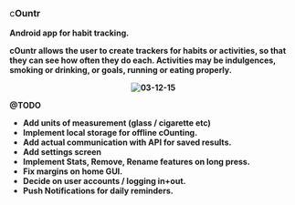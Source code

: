 <p style="font-size:16px">c<strong>O<strong>untr</p>

Android app for habit tracking.

cOuntr allows the user to create trackers for habits or activities, so that they can see how often they do each. Activities may be indulgences, smoking or drinking, or goals, running or eating
properly.

<p align="center">
    <img src="https://github.com/psedge/cOuntr/blob/master/assets/03-12-15.png" alt="03-12-15"/>
</p>

@TODO

* Add units of measurement (glass / cigarette etc)
* Implement local storage for offline cOunting.
* Add actual communication with API for saved results.
* Add settings screen
* Implement Stats, Remove, Rename features on long press.
* Fix margins on home GUI.
* Decide on user accounts / logging in+out.
* Push Notifications for daily reminders.
